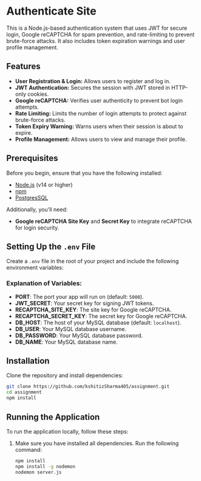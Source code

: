 # Authenticate Site

This is a Node.js-based authentication system that uses JWT for secure login, Google reCAPTCHA for spam prevention, and rate-limiting to prevent brute-force attacks. It also includes token expiration warnings and user profile management.

## Features

- **User Registration & Login:** Allows users to register and log in.
- **JWT Authentication:** Secures the session with JWT stored in HTTP-only cookies.
- **Google reCAPTCHA:** Verifies user authenticity to prevent bot login attempts.
- **Rate Limiting:** Limits the number of login attempts to protect against brute-force attacks.
- **Token Expiry Warning:** Warns users when their session is about to expire.
- **Profile Management:** Allows users to view and manage their profile.

## Prerequisites

Before you begin, ensure that you have the following installed:

- [Node.js](https://nodejs.org/en/) (v14 or higher)
- [npm](https://www.npmjs.com/)
- [PostgresSQL](https://www.postgresql.org/)

Additionally, you'll need:

- **Google reCAPTCHA Site Key** and **Secret Key** to integrate reCAPTCHA for login security.

## Setting Up the `.env` File

Create a `.env` file in the root of your project and include the following environment variables:

### Explanation of Variables:

- **PORT**: The port your app will run on (default: `5000`).
- **JWT_SECRET**: Your secret key for signing JWT tokens.
- **RECAPTCHA_SITE_KEY**: The site key for Google reCAPTCHA.
- **RECAPTCHA_SECRET_KEY**: The secret key for Google reCAPTCHA.
- **DB_HOST**: The host of your MySQL database (default: `localhost`).
- **DB_USER**: Your MySQL database username.
- **DB_PASSWORD**: Your MySQL database password.
- **DB_NAME**: Your MySQL database name.

## Installation

Clone the repository and install dependencies:

```bash
git clone https://github.com/kshitizSharma405/assignment.git
cd assignment
npm install
```

## Running the Application

To run the application locally, follow these steps:

1. Make sure you have installed all dependencies. Run the following command:

   ```bash
   npm install
   npm install -g nodemon
   nodemon server.js
   ```
